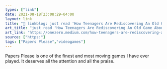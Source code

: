 ```yaml
---
types: ["link"]
date: 2021-08-18T23:08:29-04:00
layout: link
title: "🔗 linkblog: just read 'How Teenagers Are Rediscovering An Old Game About Authoritarianism | by Clive Thompson | Aug, 2021 | OneZero'"
art_title: "just read 'How Teenagers Are Rediscovering An Old Game About Authoritarianism | by Clive Thompson | Aug, 2021 | OneZero"
art_link: "https://onezero.medium.com/how-teenagers-are-rediscovering-an-old-game-about-authoritarianism-8346d7b7c295"
source: ["https:"]
tags: ["Papers Please","videogames"]
---
```

Papers Please is one of the finest and most moving games I have ever played. It deserves all the attention and all the praise.
